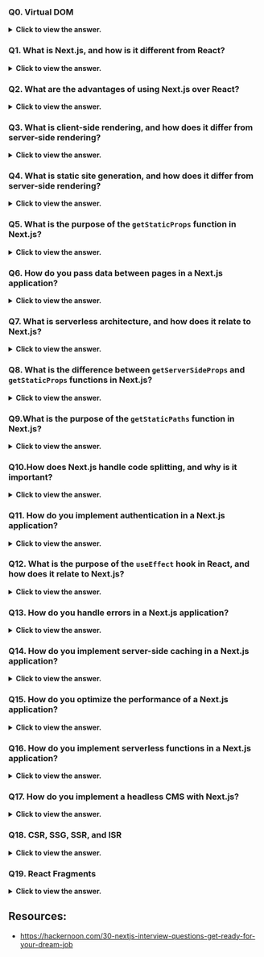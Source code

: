 ### Q0. Virtual DOM

<details>
  <summary> <b>Click to view the answer.</b> </summary>

> The Virtual DOM in React is a lightweight copy of the real DOM kept in memory to efficiently manage and update the user interface.

The Virtual DOM in React is a lightweight copy of the real DOM (Document Object Model) that React keeps in memory. It's like a blueprint of your web page.

Here's a simple explanation:

1. **Real DOM**: Imagine your web page as a house built with Lego bricks. Every time you make a change, like adding a new brick or moving one, the entire house needs to be rebuilt.

2. **Virtual DOM**: Now, imagine you have a sketch of your house on paper. Instead of rebuilding the entire house every time you make a change, you make changes on the sketch first. Once you're happy with the changes, you compare the sketch with the actual house, and only the things that are different get updated.

- In React, the Virtual DOM works similarly to the sketch. When you make changes to your React components, React updates the Virtual DOM first, not the actual DOM.
- Then, it compares the Virtual DOM with the real DOM and only updates the parts of the page that have changed.
- This makes updating the UI faster and more efficient because React only touches what needs to be updated, like adding or removing Lego bricks from your house without rebuilding the entire structure from scratch.

</details>

### Q1. What is Next.js, and how is it different from React?

<details>
  <summary> <b>Click to view the answer.</b> </summary>

- Next.js is a React-based open-source framework that helps developers build server-side rendered React applications.

- The key difference between React and Next.js is the way they handle routing. React uses client-side routing, meaning the page transitions are handled entirely on the client-side using JavaScript.

- In contrast, Next.js provides server-side routing, which means that the server handles the routing and sends the pre-rendered pages to the client, resulting in faster page loads and better SEO.

- Next.js also provides additional features like automatic code splitting, static site generation, and dynamic imports.

</details>

### Q2. What are the advantages of using Next.js over React?

<details>
  <summary> <b>Click to view the answer.</b> </summary>

Next.js offers several advantages over React, including

- server-side rendering,
- automatic code splitting,
- static site generation,
- dynamic imports,
- optimized performance, and easy deployment.

Additionally, Next.js supports built-in SEO and analytics, making it easier to optimize your application for search engines and track user engagement.

</details>

### Q3. What is client-side rendering, and how does it differ from server-side rendering?

<details>
  <summary> <b>Click to view the answer.</b> </summary>

- Client-side rendering (CSR) is the process of rendering a web page on the client's browser using JavaScript after receiving the initial HTML, CSS, and JavaScript from the server.

- The key difference between SSR and CSR is that SSR sends a fully rendered HTML page to the client's browser, while CSR sends an empty HTML page that is populated by JavaScript.

</details>

### Q4. What is static site generation, and how does it differ from server-side rendering?

<details>
  <summary> <b>Click to view the answer.</b> </summary>

- _Static site generation (SSG)_ is the process of generating a static HTML, CSS, and JavaScript file for each page on your website at build time.

- The key difference between SSG and SSR is that SSG generates a static file that can be served from a content delivery network (CDN), while SSR generates the HTML dynamically on the server and sends it to the client's browser.

</details>

### Q5. What is the purpose of the `getStaticProps` function in Next.js?

<details>
  <summary> <b>Click to view the answer.</b> </summary>

- The `getStaticProps` function is used to fetch data at build time for static site generation.

- This function is called during the build process and can be used to fetch data from an external API or database.
- The data returned by `getStaticProps` is then passed as props to the page component.

</details>

### Q6. How do you pass data between pages in a Next.js application?

<details>
  <summary> <b>Click to view the answer.</b> </summary>

Next.js provides several ways to pass data between pages in a Next.js application,

- including URL query parameters, the Router API, and
- state management libraries like Redux or React Context, React Query.
- You can also use the `getServerSideProps` function to fetch data on the server and pass it as props to the page component.

</details>

### Q7. What is serverless architecture, and how does it relate to Next.js?

<details>
  <summary> <b>Click to view the answer.</b> </summary>

- Serverless architecture is a cloud computing model where the cloud provider manages the infrastructure and automatically scales the resources based on demand.

- Next.js can be used with serverless architecture by deploying the application to a serverless platform like AWS Lambda or Google Cloud Functions or VERCEL.

</details>

### Q8. What is the difference between `getServerSideProps` and `getStaticProps` functions in Next.js?

<details>
  <summary> <b>Click to view the answer.</b> </summary>

- The `getServerSideProps` function is used to fetch data on the server at runtime for server-side rendering, while

- the `getStaticProps` function is used to fetch data at build time for static site generation.

</details>

### Q9.What is the purpose of the `getStaticPaths` function in Next.js?

<details>
  <summary> <b>Click to view the answer.</b> </summary>

- The `getStaticPaths` function is used to generate dynamic paths for pages with dynamic data.

- This function is called during the build process and can be used to generate a list of possible values for the dynamic data.
- The data returned by `getStaticPaths` is then used to generate static files for each possible value.

</details>

### Q10.How does Next.js handle code splitting, and why is it important?

<details>
  <summary> <b>Click to view the answer.</b> </summary>

- Next.js automatically splits your code into smaller chunks that can be loaded on demand when the user navigates to a new page.
- This helps to reduce the initial page load time and improve the performance of your application.

</details>

### Q11. How do you implement authentication in a Next.js application?

<details>
  <summary> <b>Click to view the answer.</b> </summary>

- Next.js provides several options for implementing authentication, including _JSON Web Tokens (JWT), OAuth, and third-party libraries like NextAuth.js_.
- You can also use server-side rendering and session management to implement server-side authentication.

</details>

### Q12. What is the purpose of the `useEffect` hook in React, and how does it relate to Next.js?

<details>
  <summary> <b>Click to view the answer.</b> </summary>

- The `useEffect` hook is used to perform side effects in a functional component, such as fetching data from an API or updating the document title.

- In Next.js, the `useEffect` hook can be used to perform client-side data fetching using the fetch API or third-party libraries like Axios or SWR.

</details>

### Q13. How do you handle errors in a Next.js application?

<details>
  <summary> <b>Click to view the answer.</b> </summary>

- Next.js provides several options for error handling, including custom error pages, server-side error handling with getInitialProps, and client-side error handling with React error boundaries.

- You can also use third-party libraries like Sentry or Rollbar for error monitoring and reporting.

</details>

### Q14. How do you implement server-side caching in a Next.js application?

<details>
  <summary> <b>Click to view the answer.</b> </summary>

- Next.js provides built-in support for server-side caching through the Cache-Control header.

- You can set the cache duration for each page using the getServerSideProps function or by setting the cacheControl property in the page component.

- We can also use caching libraries like Redis or Memcached to cache API responses or database queries.

- Options like CDN caching or edge caching can also be implemented to improve the performance of static assets and reduce the load on the server.

</details>

### Q15. How do you optimize the performance of a Next.js application?

<details>
  <summary> <b>Click to view the answer.</b> </summary>

There are several strategies for optimizing the performance of a Next.js application, including

- code splitting,
- lazy loading,
- image optimization,
- server-side caching, and
- CDN caching.

You can also use performance monitoring tools like Lighthouse or WebPageTest to identify areas for improvement.

</details>

### Q16. How do you implement serverless functions in a Next.js application?

<details>
  <summary> <b>Click to view the answer.</b> </summary>

- Next.js provides built-in support for serverless functions through the API Routes feature.

- You can create a serverless function by creating a file in the pages/api directory with the desired endpoint name and implementing the server-side logic.

##### Examples of use cases:

1. **API endpoints:**

- Fetch data from external sources, authenticate users, or handle form submissions.

2. **Scheduled tasks:**

- Send emails, trigger data processing, or update databases at specific times.

3. **Database interactions:**

- Access and manipulate data in a database.

4. **Image processing:**

- Resize or manipulate images on demand.

**Remember**

- Not a replacement for complex backend applications.
- Limited to functions that can be completed within a short timeframe (typically milliseconds).
- Security considerations are crucial when handling sensitive data.

By leveraging serverless functions in Next.js, you can build efficient, scalable, and cost-effective web applications without managing complex backend infrastructure.

</details>

### Q17. How do you implement a headless CMS with Next.js?

<details>
  <summary> <b>Click to view the answer.</b> </summary>

- You can implement a headless CMS with Next.js by using a third-party CMS like Contentful, Strapi, or Sanity.

- These CMS platforms provide APIs for fetching and updating content, which can be integrated with Next.js using the getStaticProps or getServerSideProps functions.

</details>

### Q18. CSR, SSG, SSR, and ISR

<details>
  <summary> <b>Click to view the answer.</b> </summary>

Here's a comparison of Client-Side Rendering (CSR), Static Site Generation (SSG), Server-Side Rendering (SSR), and Incremental Static Regeneration (ISR) in a table format:

| Feature                   | Client-Side Rendering (CSR)                                                                               | Static Site Generation (SSG)                                                        | Server-Side Rendering (SSR)                                                                    | Incremental Static Regeneration (ISR)                                                                     |
| ------------------------- | --------------------------------------------------------------------------------------------------------- | ----------------------------------------------------------------------------------- | ---------------------------------------------------------------------------------------------- | --------------------------------------------------------------------------------------------------------- |
| Rendering Location        | Client browser                                                                                            | Build time (before deployment)                                                      | Server                                                                                         | Server (with caching)                                                                                     |
| Initial Page Load         | Slower since HTML generated after JavaScript is executed in the browser.                                  | Fast, as HTML pages are pre-generated and served.                                   | Slower than SSG but faster than CSR, as HTML is generated on-demand on the server.             | Similar to SSR, but new pages are generated incrementally based on user requests.                         |
| SEO                       | May suffer initially, as search engines may not wait for JavaScript to execute.                           | Good, as pages are pre-rendered and served with HTML content.                       | Good, as pages are rendered on the server and served with HTML content.                        | Good, as pages are pre-generated and can be served with HTML content.                                     |
| Time to Interactive (TTI) | Slower, as JavaScript needs to be downloaded and executed before interaction.                             | Fast, as HTML is pre-generated and ready for interaction.                           | Slower than SSG but faster than CSR, as HTML is generated on-demand on the server.             | Similar to SSR, but new pages may take time to regenerate on the first request.                           |
| Development Complexity    | Higher, as more JavaScript code is required for client-side rendering and managing state.                 | Lower, as content is pre-rendered during the build process.                         | Moderate, as server-side rendering requires setting up server-side rendering logic.            | Moderate, as ISR requires server-side rendering setup with caching and incremental regeneration.          |
| Dynamic Content           | Well-suited for dynamic content updates after initial load using client-side data fetching and rendering. | Less suited for dynamic content, as pages are pre-generated during build time.      | Well-suited for dynamic content updates on every request, as pages are rendered on the server. | Well-suited for dynamic content updates with incremental regeneration of pages based on user requests.    |
| Hosting                   | Can be hosted on static file hosts or CDNs, as the server only serves static files.                       | Can be hosted on static file hosts or CDNs, as the server only serves static files. | Requires server-side hosting with support for running server-side rendering logic.             | Requires server-side hosting with support for running server-side rendering logic and caching mechanisms. |

This table provides a comparison of key features and characteristics of CSR, SSG, SSR, and ISR, helping to understand their differences and use cases in web development.

**More Info:**

- https://www.educative.io/answers/ssr-vs-csr-vs-isr-vs-ssg

</details>

### Q19. React Fragments

<details>
  <summary> <b>Click to view the answer.</b> </summary>

- React Fragments are used to group multiple elements without adding an extra node to the DOM.

- They allow you to return multiple elements from a component's render method without needing to wrap them in a parent element like a `<div>`.

**Here are a few reasons why React Fragments are useful:**

1. **Avoiding Extra DOM Elements**:

- In React, when you return multiple elements from a component's render method, they must be wrapped in a single parent element.

- Using a React Fragment, you can group these elements without introducing an extra DOM node. This helps maintain a clean and semantically meaningful DOM structure.

2. **Reducing Boilerplate Code**:

- Without Fragments, you might have to introduce unnecessary wrapper elements (e.g., `<div>`) solely for the purpose of satisfying the single parent element requirement.

- Fragments eliminate this need, resulting in cleaner and more concise code.

3. **Improved Performance**:

- Since React Fragments don't add extra nodes to the DOM, they can lead to better performance by reducing the overall size of the rendered output.

- This is especially beneficial when dealing with large lists or deeply nested components.

4. **Semantic Clarity**:

- Fragments allow you to group elements logically without introducing any additional meaning or semantics to your markup.

- This helps maintain the intended structure and hierarchy of your components without cluttering the DOM with unnecessary elements.

In summary, React Fragments provide a convenient way to group elements without introducing extra nodes to the DOM, resulting in cleaner code, improved performance, and better semantic clarity.

</details>

## Resources:

- https://hackernoon.com/30-nextjs-interview-questions-get-ready-for-your-dream-job
